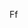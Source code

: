 
Ff

<!---
lucettecrypto4m3/lucettecrypto4m3 is a ✨ special ✨ repository because its `README.md` (this file) appears on your GitHub profile.
You can click the Preview link to take a look at your changes.
--->
